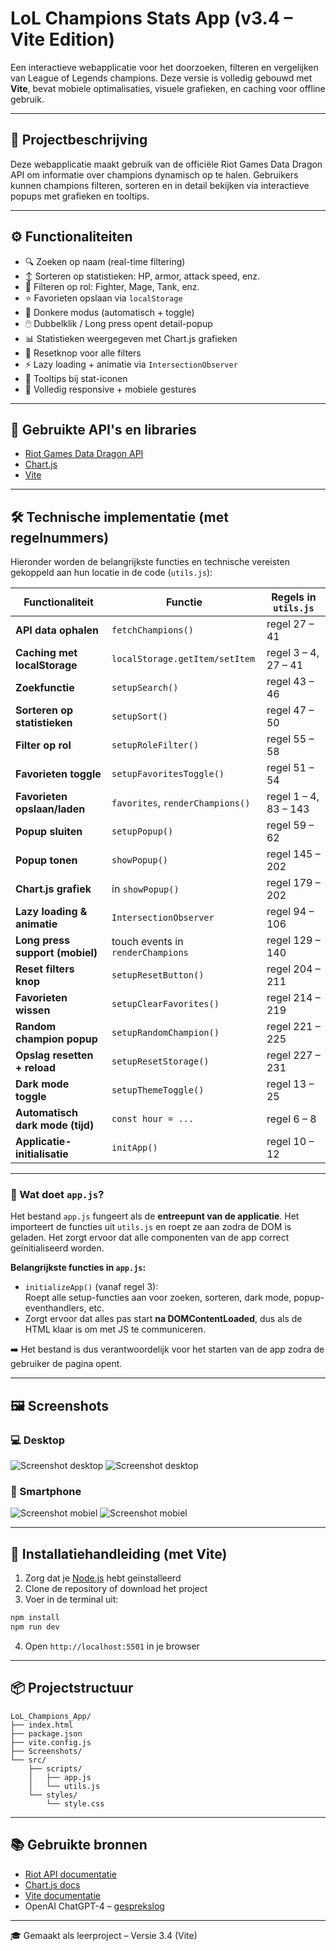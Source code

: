 # LoL Champions Stats App (v3.4 – Vite Edition)

Een interactieve webapplicatie voor het doorzoeken, filteren en vergelijken van League of Legends champions. Deze versie is volledig gebouwd met **Vite**, bevat mobiele optimalisaties, visuele grafieken, en caching voor offline gebruik.

---

## 📖 Projectbeschrijving

Deze webapplicatie maakt gebruik van de officiële Riot Games Data Dragon API om informatie over champions dynamisch op te halen. Gebruikers kunnen champions filteren, sorteren en in detail bekijken via interactieve popups met grafieken en tooltips.

---

## ⚙️ Functionaliteiten

- 🔍 Zoeken op naam (real-time filtering)
- ↕️ Sorteren op statistieken: HP, armor, attack speed, enz.
- 🧙 Filteren op rol: Fighter, Mage, Tank, enz.
- ⭐ Favorieten opslaan via `localStorage`
- 🌙 Donkere modus (automatisch + toggle)
- 🖱️ Dubbelklik / Long press opent detail-popup
- 📊 Statistieken weergegeven met Chart.js grafieken
- 🔄 Resetknop voor alle filters
- ⚡ Lazy loading + animatie via `IntersectionObserver`
- 🧠 Tooltips bij stat-iconen
- 📱 Volledig responsive + mobiele gestures

---

## 🔗 Gebruikte API's en libraries

- [Riot Games Data Dragon API](https://developer.riotgames.com/docs/lol#data-dragon)
- [Chart.js](https://www.chartjs.org/)
- [Vite](https://vitejs.dev/) 

---

## 🛠️ Technische implementatie (met regelnummers)

Hieronder worden de belangrijkste functies en technische vereisten gekoppeld aan hun locatie in de code (`utils.js`):

| Functionaliteit                     | Functie                           | Regels in `utils.js` |
|------------------------------------|-----------------------------------|-----------------------|
| **API data ophalen**               | `fetchChampions()`                | regel 27 – 41         |
| **Caching met localStorage**       | `localStorage.getItem/setItem`    | regel 3 – 4, 27 – 41  |
| **Zoekfunctie**                    | `setupSearch()`                   | regel 43 – 46         |
| **Sorteren op statistieken**       | `setupSort()`                     | regel 47 – 50         |
| **Filter op rol**                  | `setupRoleFilter()`               | regel 55 – 58         |
| **Favorieten toggle**              | `setupFavoritesToggle()`          | regel 51 – 54         |
| **Favorieten opslaan/laden**       | `favorites`, `renderChampions()`  | regel 1 – 4, 83 – 143 |
| **Popup sluiten**                  | `setupPopup()`                    | regel 59 – 62         |
| **Popup tonen**                    | `showPopup()`                     | regel 145 – 202       |
| **Chart.js grafiek**               | in `showPopup()`                  | regel 179 – 202       |
| **Lazy loading & animatie**        | `IntersectionObserver`            | regel 94 – 106        |
| **Long press support (mobiel)**    | touch events in `renderChampions` | regel 129 – 140       |
| **Reset filters knop**             | `setupResetButton()`              | regel 204 – 211       |
| **Favorieten wissen**              | `setupClearFavorites()`           | regel 214 – 219       |
| **Random champion popup**          | `setupRandomChampion()`           | regel 221 – 225       |
| **Opslag resetten + reload**       | `setupResetStorage()`             | regel 227 – 231       |
| **Dark mode toggle**               | `setupThemeToggle()`              | regel 13 – 25         |
| **Automatisch dark mode (tijd)**   | `const hour = ...`                | regel 6 – 8           |
| **Applicatie-initialisatie**       | `initApp()`                       | regel 10 – 12         |

---

### 🧠 Wat doet `app.js`?

Het bestand `app.js` fungeert als de **entreepunt van de applicatie**. Het importeert de functies uit `utils.js` en roept ze aan zodra de DOM is geladen. Het zorgt ervoor dat alle componenten van de app correct geïnitialiseerd worden.

**Belangrijkste functies in `app.js`:**

- `initializeApp()` (vanaf regel 3):  
  Roept alle setup-functies aan voor zoeken, sorteren, dark mode, popup-eventhandlers, etc.
- Zorgt ervoor dat alles pas start **na DOMContentLoaded**, dus als de HTML klaar is om met JS te communiceren.

➡️ Het bestand is dus verantwoordelijk voor het starten van de app zodra de gebruiker de pagina opent.

---

## 🖼️ Screenshots

### 💻 Desktop

![Screenshot desktop](./Screenshots/Screenshot%201.png)
![Screenshot desktop](./Screenshots/Screenshot%202.png)

### 📱 Smartphone

![Screenshot mobiel](./Screenshots/Screenshot%201%20-%20Smartphone.png)
![Screenshot mobiel](./Screenshots/Screenshot%202%20-%20Smartphone.png)

---

## 🚀 Installatiehandleiding (met Vite)

1. Zorg dat je [Node.js](https://nodejs.org/) hebt geïnstalleerd
2. Clone de repository of download het project
3. Voer in de terminal uit:

```bash
npm install
npm run dev
```

4. Open `http://localhost:5501` in je browser

---

## 📦 Projectstructuur

```
LoL_Champions_App/
├── index.html
├── package.json
├── vite.config.js       
├── Screenshots/         
└── src/
    ├── scripts/
    │   ├── app.js
    │   └── utils.js
    └── styles/
        └── style.css
```

---

## 📚 Gebruikte bronnen

- [Riot API documentatie](https://developer.riotgames.com/docs/lol#data-dragon)
- [Chart.js docs](https://www.chartjs.org/docs/latest/)
- [Vite documentatie](https://vitejs.dev/guide/)
- OpenAI ChatGPT-4 – [gesprekslog](https://chatgpt.com/share/682d0e44-cdf0-800c-b86e-478cdd87ec9b)  

---

🎓 Gemaakt als leerproject – Versie 3.4 (Vite)
